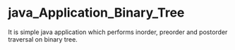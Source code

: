 # java_Application_Binary_Tree
It is simple java application which performs inorder, preorder and postorder traversal on binary tree.
